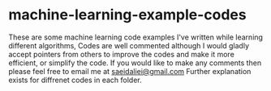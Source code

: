 # machine-learning-example-codes
These are some machine learning code examples I've written while learning different algorithms,
Codes are well commented although I would gladly accept pointers from others to improve the codes and make it more efficient,
or simplify the code. 
If you would like to make any comments then please feel free to email me at 
<a href="mailto:saeidaliei@gmail.com">saeidaliei@gmail.com</a>
Further explanation exists for diffrenet codes in each folder. 
